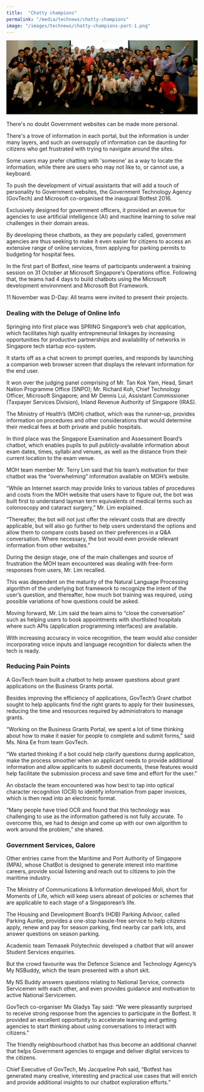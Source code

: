 ```yaml
---
title:  "Chatty champions"
permalink: "/media/technews/chatty-champions"
image: "/images/technews/chatty-champions-part-1.png"
---
```


![Chatty champions](/images/technews/chatty-champions-part-1.png)

There's no doubt Government websites can be made more personal.

There's a trove of information in each portal, but the information is under many layers, and such an oversupply of information can be daunting for citizens who get frustrated with trying to navigate around the sites.

Some users may prefer chatting with 'someone' as a way to locate the information, while there are users who may not like to, or cannot use, a keyboard.

To push the development of virtual assistants that will add a touch of personality to Government websites, the Government Technology Agency (GovTech) and Microsoft co-organised the inaugural Botfest 2016.

Exclusively designed for government officers, it provided an avenue for agencies to use artificial intelligence (AI) and machine learning to solve real challenges in their domain areas.

By developing these chatbots, as they are popularly called, government agencies are thus seeking to make it even easier for citizens to access an extensive range of online services, from applying for parking permits to budgeting for hospital fees.

In the first part of Botfest, nine teams of participants underwent a training session on 31 October at Microsoft Singapore's Operations office. Following that, the teams had 4 days to build chatbots using the Microsoft development environment and Microsoft Bot Framework.

11 November was D-Day: All teams were invited to present their projects.

### **Dealing with the Deluge of Online Info**
Springing into first place was SPRING Singapore’s web chat application, which facilitates high quality entrepreneurial linkages by increasing opportunities for productive partnerships and availability of networks in Singapore tech startup eco-system.

It starts off as a chat screen to prompt queries, and responds by launching a companion web browser screen that displays the relevant information for the end user.

It won over the judging panel comprising of Mr. Tan Kok Yam, Head, Smart Nation Programme Office (SNPO); Mr. Richard Koh, Chief Technology Officer, Microsoft Singapore; and Mr Dennis Lui, Assistant Commissioner (Taxpayer Services Division), Inland Revenue Authority of Singapore (IRAS).

The Ministry of Health’s (MOH) chatbot, which was the runner-up, provides information on procedures and other considerations that would determine their medical fees at both private and public hospitals.

In third place was the Singapore Examination and Assessment Board’s chatbot, which enables pupils to pull publicly-available information about exam dates, times, syllabi and venues, as well as the distance from their current location to the exam venue.

MOH team member Mr. Terry Lim said that his team’s motivation for their chatbot was the “overwhelming” information available on MOH’s website.

“While an Internet search may provide links to various tables of procedures and costs from the MOH website that users have to figure out, the bot was built first to understand layman term equivalents of medical terms such as colonoscopy and cataract surgery,” Mr. Lim explained.

“Thereafter, the bot will not just offer the relevant costs that are directly applicable, but will also go further to help users understand the options and allow them to compare costs based on their preferences in a Q&A conversation. Where necessary, the bot would even provide relevant information from other websites.”

During the design stage, one of the main challenges and source of frustration the MOH team encountered was dealing with free-form responses from users, Mr. Lim recalled.

This was dependent on the maturity of the Natural Language Processing algorithm of the underlying bot framework to recognize the intent of the user’s question, and thereafter, how much bot training was required, using possible variations of how questions could be asked.

Moving forward, Mr. Lim said the team aims to “close the conversation” such as helping users to book appointments with shortlisted hospitals where such APIs (application programming interfaces) are available.

With increasing accuracy in voice recognition, the team would also consider incorporating voice inputs and language recognition for dialects when the tech is ready.

### **Reducing Pain Points**
A GovTech team built a chatbot to help answer questions about grant applications on the Business Grants portal.

Besides improving the efficiency of applications, GovTech’s Grant chatbot sought to help applicants find the right grants to apply for their businesses, reducing the time and resources required by administrators to manage grants.

“Working on the Business Grants Portal, we spent a lot of time thinking about how to make it easier for people to complete and submit forms,” said Ms. Nina Ee from team GovTech.

“We started thinking if a bot could help clarify questions during application, make the process smoother when an applicant needs to provide additional information and allow applicants to submit documents, these features would help facilitate the submission process and save time and effort for the user.”  

An obstacle the team encountered was how best to tap into optical character recognition (OCR) to identify information from paper invoices, which is then read into an electronic format.

“Many people have tried OCR and found that this technology was challenging to use as the information gathered is not fully accurate. To overcome this, we had to design and come up with our own algorithm to work around the problem,” she shared.

### **Government Services, Galore**
Other entries came from the Maritime and Port Authority of Singapore (MPA), whose ChatBot is designed to generate interest into maritime careers, provide social listening and reach out to citizens to join the maritime industry.

The Ministry of Communications & Information developed Moli, short for Moments of Life, which will keep users abreast of policies or schemes that are applicable to each stage of a Singaporean’s life.

The Housing and Development Board’s (HDB) Parking Advisor, called Parking Auntie, provides a one-stop hassle-free service to help citizens apply, renew and pay for season parking, find nearby car park lots, and answer questions on season parking.

Academic team Temasek Polytechnic developed a chatbot that will answer Student Services enquiries.

But the crowd favourite was the Defence Science and Technology Agency’s My NSBuddy, which the team presented with a short skit.

My NS Buddy answers questions relating to National Service, connects Servicemen with each other, and even provides guidance and motivation to active National Servicemen.

GovTech co-organiser Ms Gladys Tay said: “We were pleasantly surprised to receive strong response from the agencies to participate in the Botfest. It provided an excellent opportunity to accelerate learning and getting agencies to start thinking about using conversations to interact with citizens."

The friendly neighbourhood chatbot has thus become an additional channel that helps Government agencies to engage and deliver digital services to the citizens.

Chief Executive of GovTech, Ms Jacqueline Poh said, “Botfest has generated many creative, interesting and practical use cases that will enrich and provide additional insights to our chatbot exploration efforts.”


